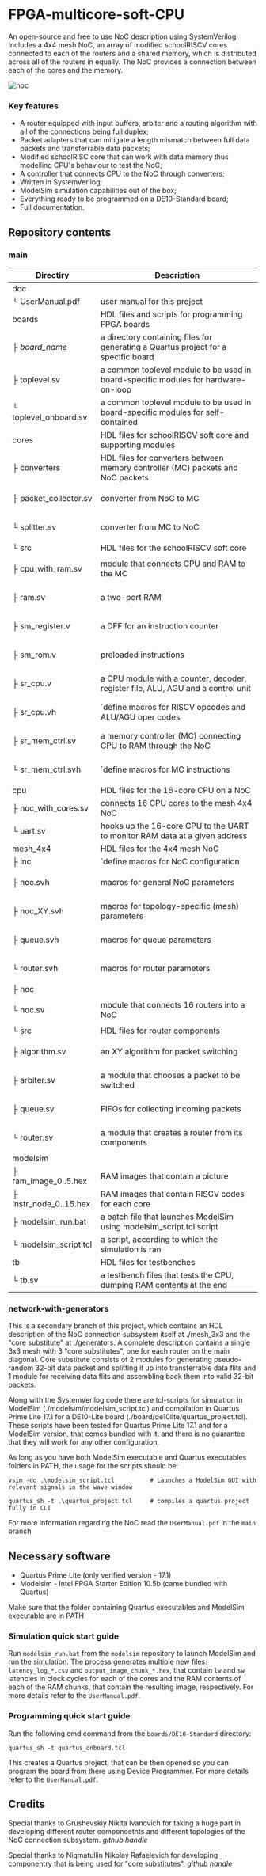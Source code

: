 # FPGA-multicore-soft-CPU
An open-source and free to use NoC description using SystemVerilog. Includes a 4x4 mesh NoC, an array of modified schoolRISCV cores connected to each of the routers and a shared memory, which is distributed across all of the routers in equally. The NoC provides a connection between each of the cores and the memory.

![noc](https://github.com/user-attachments/assets/aa34831d-684f-4f62-a5ef-b4c694798db7)

### Key features
* A router equipped with input buffers, arbiter and a routing algorithm with all of the connections being full duplex;
* Packet adapters that can mitigate a length mismatch between full data packets and transferrable data packets;
* Modified schoolRISC core that can work with data memory thus modelling CPU's behaviour to test the NoC;
* A controller that connects CPU to the NoC through converters;
* Written in SystemVerilog;
* ModelSim simulation capabilities out of the box;
* Everything ready to be programmed on a DE10-Standard board;
* Full documentation.

## Repository contents

### main
| Directiry | Description |
| --------- | ----------- |
| doc | |
| └ UserManual.pdf | user manual for this project |
| boards | HDL files and scripts for programming FPGA boards |
| ├ *board\_name* | a directory containing files for generating a Quartus project for a specific board |
| ├ toplevel.sv | a common toplevel module to be used in board-specific modules for hardware-on-loop |
| └ toplevel\_onboard.sv | a common toplevel module to be used in board-specific modules for self-contained |
| cores | HDL files for schoolRISCV soft core and supporting modules |
| ├ converters | HDL files for converters between memory controller (MC) packets and NoC packets |
| <p>├ packet\_collector.sv</p> | converter from NoC to MC |
| <p>└ splitter.sv</p> | converter from MC to NoC |
| └ src | HDL files for the schoolRISCV soft core |
| <p>├ cpu\_with\_ram.sv</p> | module that connects CPU and RAM to the MC |
| <p>├ ram.sv</p> | a two-port RAM |
| <p>├ sm\_register.v</p> | a DFF for an instruction counter |
| <p>├ sm\_rom.v</p> | preloaded instructions |
| <p>├ sr\_cpu.v</p> | a CPU module with a counter, decoder, register file, ALU, AGU and a control unit |
| <p>├ sr\_cpu.vh</p> | `define macros for RISCV opcodes and ALU/AGU oper codes |
| <p>├ sr\_mem\_ctrl.sv</p> | a memory controller (MC) connecting CPU to RAM through the NoC |
| <p>└ sr\_mem\_ctrl.svh</p> | `define macros for MC instructions |
| cpu | HDL files for the 16-core CPU on a NoC |
| ├ noc\_with\_cores.sv | connects 16 CPU cores to the mesh 4x4 NoC |
| └ uart.sv | hooks up the 16-core CPU to the UART to monitor RAM data at a given address |
| mesh\_4x4 | HDL files for the 4x4 mesh NoC |
| ├ inc | `define macros for NoC configuration |
| <p>├ noc.svh</p> | macros for general NoC parameters |
| <p>├ noc\_XY.svh</p> | macros for topology-specific (mesh) parameters |
| <p>├ queue.svh</p> | macros for queue parameters |
| <p>└ router.svh</p> | macros for router parameters |
| ├ noc | |
| <p>└ noc.sv</p> | module that connects 16 routers into a NoC |
| └ src | HDL files for router components |
| <p>├ algorithm.sv</p> | an XY algorithm for packet switching |
| <p>├ arbiter.sv</p> | a module that chooses a packet to be switched |
| <p>├ queue.sv</p> | FIFOs for collecting incoming packets |
| <p>└ router.sv</p> | a module that creates a router from its components |
| modelsim | |
| ├ ram\_image\_0..5.hex | RAM images that contain a picture |
| ├ instr\_node\_0..15.hex | RAM images that contain RISCV codes for each core|
| ├ modelsim\_run.bat | a batch file that launches ModelSim using modelsim\_script.tcl script |
| └ modelsim\_script.tcl | a script, according to which the simulation is ran |
| tb | HDL files for testbenches |
| └ tb.sv | a testbench files that tests the CPU, dumping RAM contents at the end |

### network-with-generators

This is a secondary branch of this project, which contains an HDL description of the NoC connection subsystem
itself at ./mesh_3x3 and the "core substitute" at ./generators. A complete description contains a single 3x3 mesh
with 3 "core substitutes", one for each router on the main diagonal. Core substitute consists of 2 modules
for generating pseudo-random 32-bit data packet and splitting it up into transferrable data flits and
1 module for receiving data flits and assembling back them into valid 32-bit packets.

Along with the SystemVerilog code there are tcl-scripts for simulation in ModelSim 
(./modelsim/modelsim_script.tcl) and compilation in Quartus Prime Lite 17.1 for a DE10-Lite board
(./board/de10lite/quartus_project.tcl). These scripts have been tested for Quartus Prime Lite 17.1 and for a
ModelSim version, that comes bundled with it, and there is no guarantee that they will work for any other
configuration.

As long as you have both ModelSim executable and Quartus executables folders in PATH, the usage for the scripts should be:
```
vsim -do .\modelsim_script.tcl          # Launches a ModelSim GUI with relevant signals in the wave window
```
```
quartus_sh -t .\quartus_project.tcl     # compiles a quartus project fully in CLI
```
For more information regarding the NoC read the ```UserManual.pdf``` in the ```main``` branch

## Necessary software
* Quartus Prime Lite (only verified version - 17.1)
* Modelsim - Intel FPGA Starter Edition 10.5b (came bundled with Quartus)

Make sure that the folder containing Quartus executables and ModelSim executable are in PATH 

### Simulation quick start guide
Run ```modelsim_run.bat``` from the ```modelsim``` repository to launch ModelSim and run the simulation. The process generates multiple new files: ```latency_log_*.csv``` and ```output_image_chunk_*.hex```, that contain ```lw``` and ```sw``` latencies in clock cycles for each of the cores and the RAM contents of each of the RAM chunks, that contain the resulting image, respectively. For more details refer to the ```UserManual.pdf```.

### Programming quick start guide
Run the following cmd command from the ```boards/DE10-Standard``` directory:
```
quartus_sh -t quartus_onboard.tcl
```
This creates a Quartus project, that can be then opened so you can program the board from there using Device Programmer. For more details refer to the ```UserManual.pdf```.

## Credits
Special thanks to Grushevskiy Nikita Ivanovich for taking a huge part in developing different router componoetnts
and different topologies of the NoC connection subsystem. *github handle*

Special thanks to Nigmatullin Nikolay Rafaelevich for developing componentry that is being used for
"core substitutes". *github handle*
